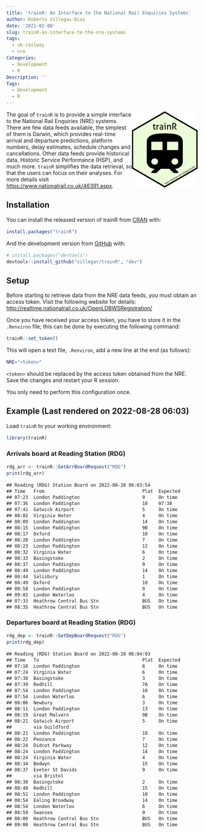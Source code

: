 ```yaml
---
title: 'trainR: An Interface to the National Rail Enquiries Systems'
author: Roberto Villegas-Diaz
date: '2021-02-08'
slug: trainR-an-interface-to-the-nre-systems
tags:
  - uk-railway
  - nre
Categories:
  - Development
  - R
Description: ''
Tags:
  - Development
  - R
---
```


<img src="https://raw.githubusercontent.com/villegar/trainR/main/inst/images/logo.png" alt="logo" align="right" height=200px/>

The goal of `trainR` is to provide a simple interface to the 
National Rail Enquiries (NRE) systems. There are few data feeds 
available, the simplest of them is Darwin, which provides real-time 
arrival and departure predictions, platform numbers, delay estimates, 
schedule changes and cancellations. Other data feeds provide historical 
data, Historic Service Performance (HSP), and much more. `trainR` 
simplifies the data retrieval, so that the users can focus on their 
analyses. For more details visit 
https://www.nationalrail.co.uk/46391.aspx.

## Installation

You can install the released version of trainR from [CRAN](https://CRAN.R-project.org) with:

``` r
install.packages("trainR")
```

And the development version from [GitHub](https://github.com/) with:

``` r
# install.packages("devtools")
devtools::install_github("villegar/trainR", "dev")
```

## Setup
Before starting to retrieve data from the NRE data feeds, you must obtain an access token. 
Visit the following website for details: http://realtime.nationalrail.co.uk/OpenLDBWSRegistration/

Once you have received your access token, you have to store it in the `.Renviron` file; this can be 
done by executing the following command:


```r
trainR::set_token()
```

This will open a text file, `.Renviron`, add a new line at the end (as follows):

```bash
NRE="<token>"
```

`<token>` should be replaced by the access token obtained from the NRE. Save the changes and restart 
your R session.

You only need to perform this configuration once.

## Example (Last rendered on 2022-08-28 06:03)

Load `trainR` to your working environment:

```r
library(trainR)
```

### Arrivals board at Reading Station (RDG)


```r
rdg_arr <- trainR::GetArrBoardRequest("RDG")
print(rdg_arr)
```

```
## Reading (RDG) Station Board on 2022-08-28 06:03:54
## Time   From                                    Plat  Expected
## 07:23  London Paddington                       9     On time
## 07:36  London Paddington                       10    07:38
## 07:41  Gatwick Airport                         5     On time
## 08:02  Virginia Water                          4     On time
## 08:09  London Paddington                       14    On time
## 08:15  London Paddington                       9B    On time
## 08:17  Oxford                                  10    On time
## 08:20  London Paddington                       7     On time
## 08:23  London Paddington                       12    On time
## 08:32  Virginia Water                          6     On time
## 08:33  Basingstoke                             2     On time
## 08:37  London Paddington                       9     On time
## 08:40  London Paddington                       14    On time
## 08:44  Salisbury                               1     On time
## 08:49  Oxford                                  10    On time
## 08:58  London Paddington                       9     On time
## 09:02  London Waterloo                         4     On time
## 07:33  Heathrow Central Bus Stn                BUS   On time
## 08:35  Heathrow Central Bus Stn                BUS   On time
```

### Departures board at Reading Station (RDG)


```r
rdg_dep <- trainR::GetDepBoardRequest("RDG")
print(rdg_dep)
```

```
## Reading (RDG) Station Board on 2022-08-28 06:04:03
## Time   To                                      Plat  Expected
## 07:10  London Paddington                       8     On time
## 07:24  Virginia Water                          6     On time
## 07:38  Basingstoke                             3     On time
## 07:39  Redhill                                 7A    On time
## 07:54  London Paddington                       10    On time
## 07:54  London Waterloo                         6     On time
## 08:06  Newbury                                 3     On time
## 08:11  London Paddington                       13    On time
## 08:19  Great Malvern                           9B    On time
## 08:21  Gatwick Airport                         5     On time
##        via Guildford                           
## 08:21  London Paddington                       10    On time
## 08:22  Penzance                                7     On time
## 08:24  Didcot Parkway                          12    On time
## 08:24  London Paddington                       14    On time
## 08:24  Virginia Water                          4     On time
## 08:34  Bedwyn                                  15    On time
## 08:37  Exeter St Davids                        9     On time
##        via Bristol                             
## 08:38  Basingstoke                             2     On time
## 08:40  Redhill                                 15    On time
## 08:51  London Paddington                       10    On time
## 08:54  Ealing Broadway                         14    On time
## 08:54  London Waterloo                         6     On time
## 08:59  Swansea                                 9     On time
## 08:00  Heathrow Central Bus Stn                BUS   On time
## 09:00  Heathrow Central Bus Stn                BUS   On time
```
